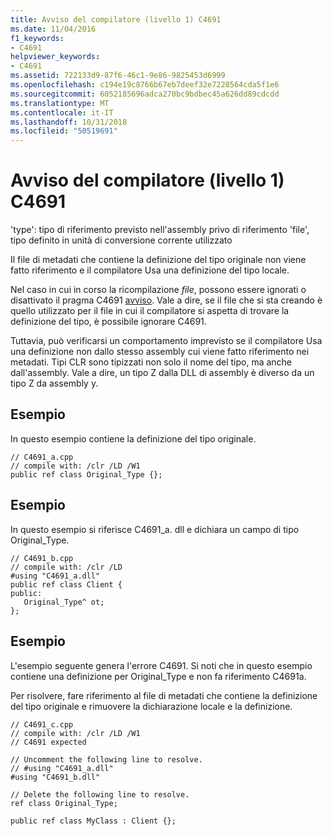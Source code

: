 ```yaml
---
title: Avviso del compilatore (livello 1) C4691
ms.date: 11/04/2016
f1_keywords:
- C4691
helpviewer_keywords:
- C4691
ms.assetid: 722133d9-87f6-46c1-9e86-9825453d6999
ms.openlocfilehash: c194e19c8766b67eb7deef32e7228564cda5f1e6
ms.sourcegitcommit: 6052185696adca270bc9bdbec45a626dd89cdcdd
ms.translationtype: MT
ms.contentlocale: it-IT
ms.lasthandoff: 10/31/2018
ms.locfileid: "50519691"
---
```

# <a name="compiler-warning-level-1-c4691"></a>Avviso del compilatore (livello 1) C4691

'type': tipo di riferimento previsto nell'assembly privo di riferimento 'file', tipo definito in unità di conversione corrente utilizzato

Il file di metadati che contiene la definizione del tipo originale non viene fatto riferimento e il compilatore Usa una definizione del tipo locale.

Nel caso in cui in corso la ricompilazione *file*, possono essere ignorati o disattivato il pragma C4691 [avviso](../../preprocessor/warning.md).  Vale a dire, se il file che si sta creando è quello utilizzato per il file in cui il compilatore si aspetta di trovare la definizione del tipo, è possibile ignorare C4691.

Tuttavia, può verificarsi un comportamento imprevisto se il compilatore Usa una definizione non dallo stesso assembly cui viene fatto riferimento nei metadati. Tipi CLR sono tipizzati non solo il nome del tipo, ma anche dall'assembly.  Vale a dire, un tipo Z dalla DLL di assembly è diverso da un tipo Z da assembly y.

## <a name="example"></a>Esempio

In questo esempio contiene la definizione del tipo originale.

```
// C4691_a.cpp
// compile with: /clr /LD /W1
public ref class Original_Type {};
```

## <a name="example"></a>Esempio

In questo esempio si riferisce C4691_a. dll e dichiara un campo di tipo Original_Type.

```
// C4691_b.cpp
// compile with: /clr /LD
#using "C4691_a.dll"
public ref class Client {
public:
   Original_Type^ ot;
};
```

## <a name="example"></a>Esempio

L'esempio seguente genera l'errore C4691.  Si noti che in questo esempio contiene una definizione per Original_Type e non fa riferimento C4691a.

Per risolvere, fare riferimento al file di metadati che contiene la definizione del tipo originale e rimuovere la dichiarazione locale e la definizione.

```
// C4691_c.cpp
// compile with: /clr /LD /W1
// C4691 expected

// Uncomment the following line to resolve.
// #using "C4691_a.dll"
#using "C4691_b.dll"

// Delete the following line to resolve.
ref class Original_Type;

public ref class MyClass : Client {};
```